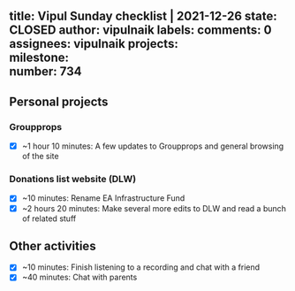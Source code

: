 title:	Vipul Sunday checklist | 2021-12-26
state:	CLOSED
author:	vipulnaik
labels:	
comments:	0
assignees:	vipulnaik
projects:	
milestone:	
number:	734
--
## Personal projects

### Groupprops

- [x] ~1 hour 10 minutes: A few updates to Groupprops and general browsing of the site

### Donations list website (DLW)

- [x] ~10 minutes: Rename EA Infrastructure Fund
- [x] ~2 hours 20 minutes: Make several more edits to DLW and read a bunch of related stuff 

## Other activities

- [x] ~10 minutes: Finish listening to a recording and chat with a friend
- [x] ~40 minutes: Chat with parents 
